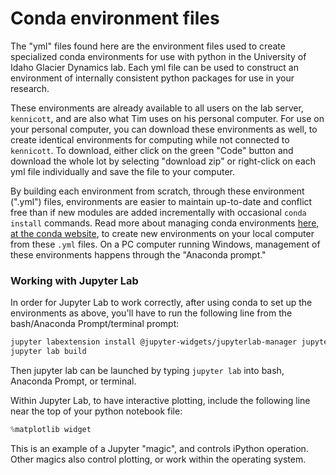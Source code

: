 # Conda environment files

The "yml" files found here are the environment files used to create specialized conda environments for use with python in the University of Idaho Glacier Dynamics lab. Each yml file can be used to construct an environment of internally consistent python packages for use in your research.

These environments are already available to all users on the lab server, `kennicott`, and are also what Tim uses on his personal computer.  For use on your personal computer, you can download these environments as well, to create identical environments for computing while not connected to `kennicott`.  To download, either click on the green "Code" button and download the whole lot by selecting "download zip" or right-click on each yml file individually and save the file to your computer.

By building each environment from scratch, through these environment (".yml") files, environments are easier to maintain up-to-date and conflict free than if new modules are added incrementally with occasional `conda install` commands. Read more about managing conda environments [here, at the conda website](https://docs.conda.io/projects/conda/en/latest/user-guide/tasks/manage-environments.html#creating-an-environment-from-an-environment-yml-file), to create new environments on your local computer from these `.yml` files.  On a PC computer running Windows, management of these environments happens through the "Anaconda prompt."

### Working with Jupyter Lab
In order for Jupyter Lab to work correctly, after using conda to set up the environments as above, you'll have to run the following line from the bash/Anaconda Prompt/terminal prompt:
```bash
jupyter labextension install @jupyter-widgets/jupyterlab-manager jupyter-matplotlib
jupyter lab build
```

Then jupyter lab can be launched by typing `jupyter lab` into bash, Anaconda Prompt, or terminal.

Within Jupyter Lab, to have interactive plotting, include the following line near the top of your python notebook file:
```python
%matplotlib widget
```
This is an example of a Jupyter "magic", and controls iPython operation.  Other magics also control plotting, or work within the operating system.
